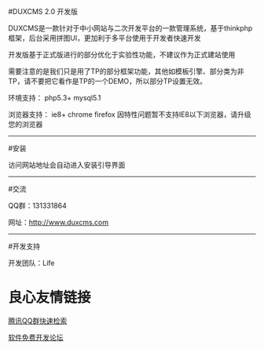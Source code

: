 #DUXCMS 2.0 开发版

DUXCMS是一款针对于中小网站与二次开发平台的一款管理系统，基于thinkphp框架，后台采用拼图UI，更加利于多平台使用于开发者快速开发

开发版基于正式版进行的部分优化于实验性功能，不建议作为正式建站使用

需要注意的是我们只是用了TP的部分框架功能，其他如模板引擎、部分类为非TP，请不要把它看作是TP的一个DEMO，所以部分TP设置无效。

环境支持：
php5.3+
mysql5.1

浏览器支持：
ie8+ chrome firefox 
因特性问题暂不支持IE8以下浏览器，请升级您的浏览器

----

#安装

访问网站地址会自动进入安装引导界面

----

#交流

QQ群：131331864
 	
网址：http://www.duxcms.com

----

#开发支持

开发团队：Life

 # 良心友情链接

[腾讯QQ群快速检索](http://u.720life.cn/s/8cf73f7c)

[软件免费开发论坛](http://u.720life.cn/s/bbb01dc0)